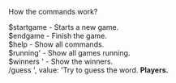 How the commands work?  

$startgame <word> - Starts a new game.  
$endgame <word> - Finish the game.  
$help - Show all commands.  
$running' - Show all games running.  
$winners <word>' - Show the winners.  
/guess <word>', value: 'Try to guess the word. **Players.**  
